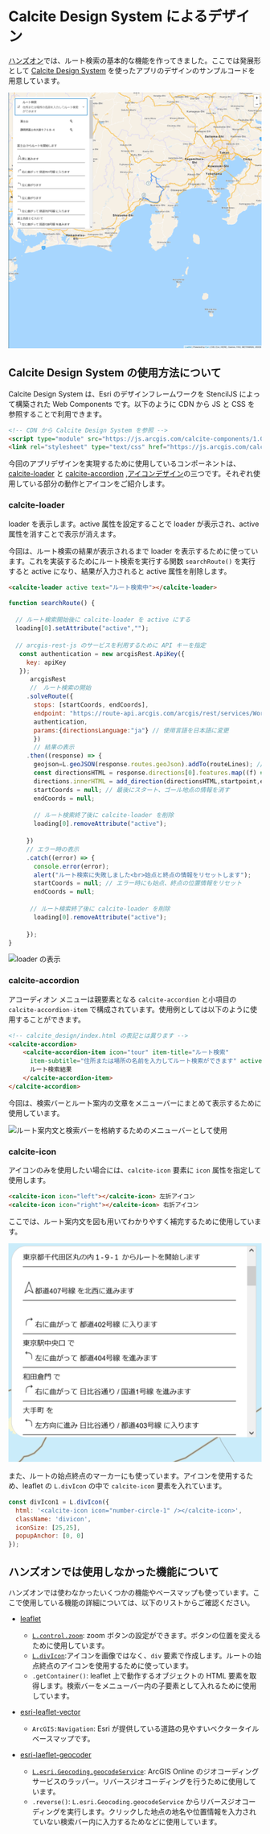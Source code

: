 # Calcite Design System によるデザイン
[ハンズオン](../README.md)では、ルート検索の基本的な機能を作ってきました。ここでは発展形として [Calcite Design System](https://developers.arcgis.com/calcite-design-system/) を使ったアプリのデザインのサンプルコードを用意しています。

![Calcite Design System](../../images/calcite.png)

## Calcite Design System の使用方法について
Calcite Design System は、Esri のデザインフレームワークを StencilJS によって構築された Web Components です。以下のように CDN から JS と CSS を参照することで利用できます。

```HTML
<!-- CDN から Calcite Design System を参照 -->
<script type="module" src="https://js.arcgis.com/calcite-components/1.0.0-beta.65/calcite.esm.js"></script>
<link rel="stylesheet" type="text/css" href="https://js.arcgis.com/calcite-components/1.0.0-beta.65/calcite.css" />
```

今回のアプリデザインを実現するために使用しているコンポーネントは、[calcite-loader](https://developers.arcgis.com/calcite-design-system/components/loader/) と [calcite-accordion](https://developers.arcgis.com/calcite-design-system/components/accordion/) ,[アイコンデザイン](https://developers.arcgis.com/calcite-design-system/icons/)の三つです。それぞれ使用している部分の動作とアイコンをご紹介します。

### calcite-loader
loader を表示します。active 属性を設定することで loader が表示され、active 属性を消すことで表示が消えます。

今回は、ルート検索の結果が表示されるまで loader を表示するために使っています。これを実装するためにルート検索を実行する関数 `searchRoute()` を実行すると active になり、結果が入力されると active 属性を削除します。

```HTML
<calcite-loader active text="ルート検索中"></calcite-loader>
```

```JavaScript
function searchRoute() { 

  // ルート検索開始後に calcite-loader を active にする
  loading[0].setAttribute("active",""); 
  
  // arcgis-rest-js のサービスを利用するために API キーを指定
   const authentication = new arcgisRest.ApiKey({
     key: apiKey
   });
      arcgisRest
      //　ルート検索の開始
     .solveRoute({
       stops: [startCoords, endCoords], 
       endpoint: "https://route-api.arcgis.com/arcgis/rest/services/World/Route/NAServer/Route_World/solve",
       authentication,
       params:{directionsLanguage:"ja"} // 使用言語を日本語に変更
       })
       // 結果の表示
     .then((response) => {
       geojson=L.geoJSON(response.routes.geoJson).addTo(routeLines); // geojson 化したルートを表示
       const directionsHTML = response.directions[0].features.map((f) => f.attributes.text).join("<br>");
       directions.innerHTML = add_direction(directionsHTML,startpoint,endpoint);
       startCoords = null; // 最後にスタート、ゴール地点の情報を消す
       endCoords = null;

       // ルート検索終了後に calcite-loader を削除
       loading[0].removeAttribute("active"); 

     })
     // エラー時の表示
     .catch((error) => {
       console.error(error);
       alert("ルート検索に失敗しました<br>始点と終点の情報をリセットします");
       startCoords = null; // エラー時にも始点、終点の位置情報をリセット
       endCoords = null;

      // ルート検索終了後に calcite-loader を削除
       loading[0].removeAttribute("active"); 
     
     });
}
```

![ loader の表示](../../images/loader.gif)

### calcite-accordion
アコーディオン メニューは親要素となる `calcite-accordion` と小項目の `calcite-accordion-item` で構成されています。使用例としては以下のように使用することができます。

```HTML
<!-- calcite_design/index.html の表記とは異ります -->
<calcite-accordion>
    <calcite-accordion-item icon="tour" item-title="ルート検索"
      item-subtitle="住所または場所の名前を入力してルート検索ができます" active>
      ルート検索結果
    </calcite-accordion-item> 
</calcite-accordion>
```

今回は、検索バーとルート案内の文章をメニューバーにまとめて表示するために使用しています。

![ルート案内文と検索バーを格納するためのメニューバーとして使用](../../images/accodion.gif)

### calcite-icon
アイコンのみを使用したい場合には、`calcite-icon` 要素に `icon` 属性を指定して使用します。

```HTML
<calcite-icon icon="left"></calcite-icon> 左折アイコン
<calcite-icon icon="right"></calcite-icon> 右折アイコン
```

ここでは、ルート案内文を図も用いてわかりやすく補完するために使用しています。

![ルート案内文の補完として利用](../../images/route_icon.png)

また、ルートの始点終点のマーカーにも使っています。アイコンを使用するため、leaflet の `L.divIcon` の中で `calcite-icon` 要素を入れています。

```JavaScript
const divIcon1 = L.divIcon({
  html: '<calcite-icon icon="number-circle-1" /></calcite-icon>',
  className: 'divicon',
  iconSize: [25,25],
  popupAnchor: [0, 0]
});
```

## ハンズオンでは使用しなかった機能について
ハンズオンでは使わなかったいくつかの機能やベースマップも使っています。ここで使用している機能の詳細については、以下のリストからご確認ください。

- [leaflet](https://leafletjs.com/)
    - [`L.control.zoom`](https://leafletjs.com/reference-1.7.1.html#control-zoom): zoom ボタンの設定ができます。ボタンの位置を変えるために使用しています。
    - [`L.divIcon`](https://leafletjs.com/reference-1.7.1.html#divicon):アイコンを画像ではなく、`div` 要素で作成します。ルートの始点終点のアイコンを使用するために使っています。
    - `.getContainer()`: leaflet 上で動作するオブジェクトの HTML 要素を取得します。検索バーをメニューバー内の子要素として入れるために使用しています。 

- [esri-leaflet-vector](https://github.com/Esri/esri-leaflet-vector)
    - `ArcGIS:Navigation`: Esri が提供している道路の見やすいベクタータイル ベースマップです。

- [esri-laeflet-geocoder](https://github.com/Esri/esri-leaflet-geocoder)
    - [`L.esri.Geocoding.geocodeService`](http://esri.github.io/esri-leaflet/api-reference/services/geocode-service.html): ArcGIS Online のジオコーディングサービスのラッパー。リバースジオコーディングを行うために使用しています。
    - `.reverse()`: `L.esri.Geocoding.geocodeService` からリバースジオコーディングを実行します。クリックした地点の地名や位置情報を入力されていない検索バー内に入力するためなどに使用しています。

